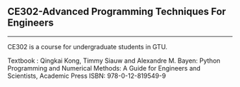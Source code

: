 ## CE302-Advanced Programming Techniques For Engineers

---

CE302 is a course for undergraduate students in GTU. 

Textbook : Qingkai Kong, Timmy Siauw and Alexandre M. Bayen: Python Programming and Numerical Methods: A Guide for Engineers and Scientists, Academic Press ISBN: 978-0-12-819549-9
